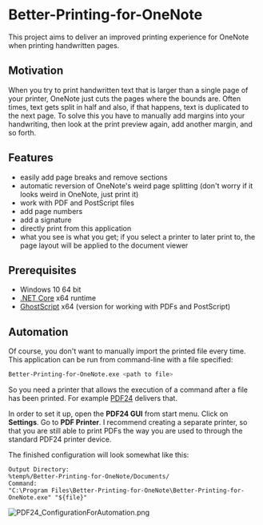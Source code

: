 # Better-Printing-for-OneNote
This project aims to deliver an improved printing experience for OneNote when printing handwritten pages.

## Motivation
When you try to print handwritten text that is larger than a single page of your printer, OneNote just cuts the pages where the bounds are. Often times, text gets split in half and also, if that happens, text is duplicated to the next page. To solve this you have to manually add margins into your handwriting, then look at the print preview again, add another margin, and so forth.

## Features

- easily add page breaks and remove sections
- automatic reversion of OneNote's weird page splitting (don't worry if it looks weird in OneNote, just print it)
- work with PDF and PostScript files
- add page numbers
- add a signature
- directly print from this application
- what you see is what you get; if you select a printer to later print to, the page layout will be applied to the document viewer

## Prerequisites

- Windows 10 64 bit
- [.NET Core](https://dotnet.microsoft.com/download) x64 runtime
- [GhostScript](https://www.ghostscript.com/download/gsdnld.html) x64 (version for working with PDFs and PostScript)

## Automation

Of course, you don't want to manually import the printed file every time. This application can be run from command-line with a file specified:

```bash
Better-Printing-for-OneNote.exe <path to file>
```

So you need a printer that allows the execution of a command after a file has been printed. For example [PDF24](https://en.pdf24.org/) delivers that.

In order to set it up, open the **PDF24 GUI** from start menu. Click on **Settings**. Go to **PDF Printer**. I recommend creating a separate printer, so that you are still able to print PDFs the way you are used to through the standard PDF24 printer device.

The finished configuration will look somewhat like this:

```
Output Directory:
%temp%/Better-Printing-for-OneNote/Documents/
Command: 
"C:\Program Files\Better-Printing-for-OneNote\Better-Printing-for-OneNote.exe" "${file}"
```

![PDF24_ConfigurationForAutomation.png](https://user-images.githubusercontent.com/14842772/72112750-cee00c00-333e-11ea-95bf-da4f186c84ba.png)

